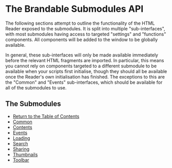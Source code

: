 # The Brandable Submodules API

The following sections attempt to outline the functionality of the HTML Reader exposed to the submodules.
It is split into multiple "sub-interfaces", with most submodules having access to targeted "settings" and "functions" components.
All components will be added to the window to be globally available.

In general, these sub-interfaces will only be made available immediately before the relevant HTML fragments are imported.
In particular, this means you cannot rely on components targeted to a different submodule to be available when your scripts first initialise, though they should all be available once the Reader's own initialisation has finished.
The exceptions to this are the "Common" and "Events" sub-interfaces, which should be available for all of the submodules to use.

## The Submodules

+ [Return to the Table of Contents](../../readme.md)
+ [Common](./common.md)
+ [Contents](./contents.md)
+ [Events](./events.md)
+ [Loading](./loading.md)
+ [Search](./search.md)
+ [Sharing](./sharing.md)
+ [Thumbnails](./thumbnails.md)
+ [Toolbar](./toolbar.md)
